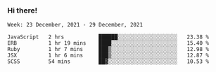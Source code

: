 ### Hi there!

<!--START_SECTION:waka-->
```text
Week: 23 December, 2021 - 29 December, 2021

JavaScript   2 hrs           ██████░░░░░░░░░░░░░░░░░░░   23.38 % 
ERB          1 hr 19 mins    ████░░░░░░░░░░░░░░░░░░░░░   15.40 % 
Ruby         1 hr 7 mins     ███▒░░░░░░░░░░░░░░░░░░░░░   12.98 % 
JSX          1 hr 6 mins     ███▒░░░░░░░░░░░░░░░░░░░░░   12.87 % 
SCSS         54 mins         ██▓░░░░░░░░░░░░░░░░░░░░░░   10.53 % 
```
<!--END_SECTION:waka-->
